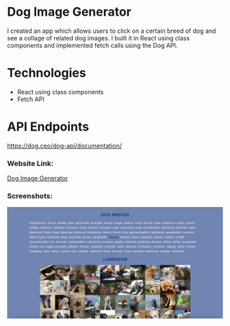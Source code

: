 # Dog Image Generator

I created an app which allows users to click on a certain breed of dog and see a collage of related dog images. I built it in React using class components and implemented fetch calls using the Dog API.

# Technologies

- React using class components
- Fetch API

# API Endpoints

https://dog.ceo/dog-api/documentation/

### Website Link:
[Dog Image Generator](http://the-greeda.s3-website.ap-northeast-2.amazonaws.com/)

### Screenshots:
![Screenshot](dog-image-generator-screenshot.png)
